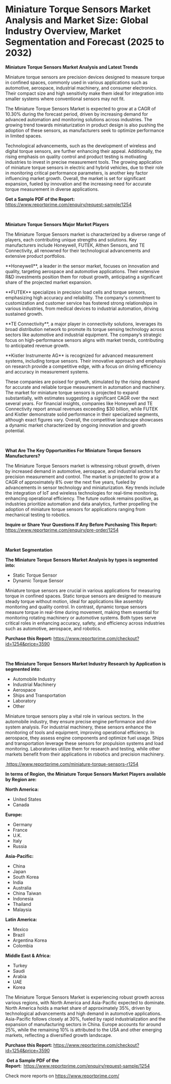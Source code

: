 <p><h1>Miniature Torque Sensors Market Analysis and Market Size: Global Industry Overview, Market Segmentation and Forecast (2025 to 2032)</h1></p><p><strong>Miniature Torque Sensors Market Analysis and Latest Trends</strong></p>
<p><p>Miniature torque sensors are precision devices designed to measure torque in confined spaces, commonly used in various applications such as automotive, aerospace, industrial machinery, and consumer electronics. Their compact size and high sensitivity make them ideal for integration into smaller systems where conventional sensors may not fit. </p><p>The Miniature Torque Sensors Market is expected to grow at a CAGR of 10.30% during the forecast period, driven by increasing demand for advanced automation and monitoring solutions across industries. The growing trend towards miniaturization in product design is also pushing the adoption of these sensors, as manufacturers seek to optimize performance in limited spaces. </p><p>Technological advancements, such as the development of wireless and digital torque sensors, are further enhancing their appeal. Additionally, the rising emphasis on quality control and product testing is motivating industries to invest in precise measurement tools. The growing application of miniature torque sensors in electric and hybrid vehicles, due to their role in monitoring critical performance parameters, is another key factor influencing market growth. Overall, the market is set for significant expansion, fueled by innovation and the increasing need for accurate torque measurement in diverse applications.</p></p>
<p><strong>Get a Sample PDF of the Report:&nbsp;</strong> <a href="https://www.reportprime.com/enquiry/request-sample/1254?utm_campaign=3279&utm_medium=2&utm_source=Github&utm_content=ia&utm_term=18032025&utm_id=miniature-torque-sensors">https://www.reportprime.com/enquiry/request-sample/1254</a></p>
<p>&nbsp;</p>
<p><strong>Miniature Torque Sensors Major Market Players</strong></p>
<p><p>The Miniature Torque Sensors market is characterized by a diverse range of players, each contributing unique strengths and solutions. Key manufacturers include Honeywell, FUTEK, Althen Sensors, and TE Connectivity, all renowned for their technological advancements and extensive product portfolios.</p><p>**Honeywell**, a leader in the sensor market, focuses on innovation and quality, targeting aerospace and automotive applications. Their extensive R&D investments position them for robust growth, anticipating a significant share of the projected market expansion. </p><p>**FUTEK** specializes in precision load cells and torque sensors, emphasizing high accuracy and reliability. The company's commitment to customization and customer service has fostered strong relationships in various industries, from medical devices to industrial automation, driving sustained growth.</p><p>**TE Connectivity**, a major player in connectivity solutions, leverages its broad distribution network to promote its torque sensing technology across sectors like automotive and industrial equipment. The company’s strategic focus on high-performance sensors aligns with market trends, contributing to anticipated revenue growth.</p><p>**Kistler Instrumente AG** is recognized for advanced measurement systems, including torque sensors. Their innovative approach and emphasis on research provide a competitive edge, with a focus on driving efficiency and accuracy in measurement systems.</p><p>These companies are poised for growth, stimulated by the rising demand for accurate and reliable torque measurement in automation and machinery. The market for miniature torque sensors is projected to expand substantially, with estimates suggesting a significant CAGR over the next several years. For financial insights, companies like Honeywell and TE Connectivity report annual revenues exceeding $30 billion, while FUTEK and Kistler demonstrate solid performance in their specialized segments, although exact figures vary. Overall, the competitive landscape showcases a dynamic market characterized by ongoing innovation and growth potential.</p></p>
<p>&nbsp;</p>
<p><strong>What Are The Key Opportunities For Miniature Torque Sensors Manufacturers?</strong></p>
<p><p>The Miniature Torque Sensors market is witnessing robust growth, driven by increased demand in automotive, aerospace, and industrial sectors for precision measurement and control. The market is projected to grow at a CAGR of approximately 8% over the next five years, fueled by advancements in sensor technology and miniaturization. Key trends include the integration of IoT and wireless technologies for real-time monitoring, enhancing operational efficiency. The future outlook remains positive, as industries prioritize automation and data analytics, further propelling the adoption of miniature torque sensors for applications ranging from mechanical testing to robotics.</p></p>
<p><strong>Inquire or Share Your Questions If Any Before Purchasing This Report:</strong> <a href="https://www.reportprime.com/enquiry/pre-order/1254?utm_campaign=3279&utm_medium=2&utm_source=Github&utm_content=ia&utm_term=18032025&utm_id=miniature-torque-sensors">https://www.reportprime.com/enquiry/pre-order/1254</a></p>
<p>&nbsp;</p>
<p><strong>Market Segmentation</strong></p>
<p><strong>The Miniature Torque Sensors Market Analysis by types is segmented into:</strong></p>
<p><ul><li>Static Torque Sensor</li><li>Dynamic Torque Sensor</li></ul></p>
<p><p>Miniature torque sensors are crucial in various applications for measuring torque in confined spaces. Static torque sensors are designed to measure steady torque without motion, ideal for applications like assembly monitoring and quality control. In contrast, dynamic torque sensors measure torque in real-time during movement, making them essential for monitoring rotating machinery or automotive systems. Both types serve critical roles in enhancing accuracy, safety, and efficiency across industries such as automotive, aerospace, and robotics.</p></p>
<p><strong>Purchase this Report:&nbsp;</strong><a href="https://www.reportprime.com/checkout?id=1254&price=3590&utm_campaign=3279&utm_medium=2&utm_source=Github&utm_content=ia&utm_term=18032025&utm_id=miniature-torque-sensors">https://www.reportprime.com/checkout?id=1254&price=3590</a></p>
<p>&nbsp;</p>
<p><strong>The Miniature Torque Sensors Market Industry Research by Application is segmented into:</strong></p>
<p><ul><li>Automobile Industry</li><li>Industrial Machinery</li><li>Aerospace</li><li>Ships and Transportation</li><li>Laboratory</li><li>Other</li></ul></p>
<p><p>Miniature torque sensors play a vital role in various sectors. In the automobile industry, they ensure precise engine performance and drive system analysis. For industrial machinery, these sensors enhance the monitoring of tools and equipment, improving operational efficiency. In aerospace, they assess engine components and optimize fuel usage. Ships and transportation leverage these sensors for propulsion systems and load monitoring. Laboratories utilize them for research and testing, while other markets benefit from their applications in robotics and precision machinery.</p></p>
<p><a href="https://www.reportprime.com/miniature-torque-sensors-r1254?utm_campaign=3279&utm_medium=2&utm_source=Github&utm_content=ia&utm_term=18032025&utm_id=miniature-torque-sensors">&nbsp;https://www.reportprime.com/miniature-torque-sensors-r1254</a></p>
<p><strong>In terms of Region, the Miniature Torque Sensors Market Players available by Region are:</strong></p>
<p>
    <p> <strong> North America: </strong>
        <ul>
            <li>United States</li>
            <li>Canada</li>
        </ul>
        </p> 
    <p> <strong> Europe: </strong>
        <ul>
            <li>Germany</li>
            <li>France</li>
            <li>U.K.</li>
            <li>Italy</li>
            <li>Russia</li>
        </ul>
        </p> 
    <p> <strong> Asia-Pacific: </strong>
        <ul>
            <li>China</li>
            <li>Japan</li>
            <li>South Korea</li>
            <li>India</li>
            <li>Australia</li>
            <li>China Taiwan</li>
            <li>Indonesia</li>
            <li>Thailand</li>
            <li>Malaysia</li>
        </ul>
        </p> 
    <p> <strong> Latin America: </strong>
        <ul>
            <li>Mexico</li>
            <li>Brazil</li>
            <li>Argentina Korea</li>
            <li>Colombia</li>
        </ul>
        </p> 
    <p> <strong> Middle East & Africa: </strong>
        <ul>
            <li>Turkey</li>
            <li>Saudi</li>
            <li>Arabia</li>
            <li>UAE</li>
            <li>Korea</li>
        </ul>
    </p>
    </p>
<p><p>The Miniature Torque Sensors Market is experiencing robust growth across various regions, with North America and Asia-Pacific expected to dominate. North America holds a market share of approximately 35%, driven by technological advancements and high demand in automotive applications. Asia-Pacific follows closely at 30%, fueled by rapid industrialization and the expansion of manufacturing sectors in China. Europe accounts for around 25%, while the remaining 10% is attributed to the USA and other emerging markets, reflecting a diversified growth landscape.</p></p>
<p><strong>Purchase this Report: </strong><a href="https://www.reportprime.com/checkout?id=1254&price=3590&utm_campaign=3279&utm_medium=2&utm_source=Github&utm_content=ia&utm_term=18032025&utm_id=miniature-torque-sensors">https://www.reportprime.com/checkout?id=1254&price=3590</a></p>
<p>&nbsp;<strong>Get a Sample PDF of the Report:&nbsp;&nbsp;</strong><a href="https://www.reportprime.com/enquiry/request-sample/1254?utm_campaign=3279&utm_medium=2&utm_source=Github&utm_content=ia&utm_term=18032025&utm_id=miniature-torque-sensors">https://www.reportprime.com/enquiry/request-sample/1254</a></p>
<p><strong></strong></p>
<p>Check more reports on <a href="https://www.reportprime.com/?utm_campaign=3279&utm_medium=2&utm_source=Github&utm_content=ia&utm_term=18032025&utm_id=miniature-torque-sensors">https://www.reportprime.com/</a></p>